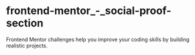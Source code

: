 # frontend-mentor_-_social-proof-section
Frontend Mentor challenges help you improve your coding skills by building realistic projects.
